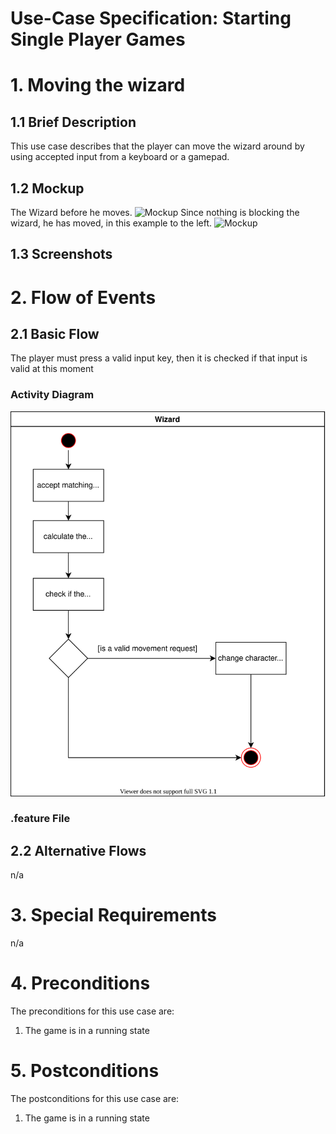 # Use-Case Specification: Starting Single Player Games

# 1. Moving the wizard

## 1.1 Brief Description
This use case describes that the player can move the wizard around by using accepted input from a keyboard or a gamepad.

## 1.2 Mockup
The Wizard before he moves.
![Mockup](../mockups/WizardBeforeMove.png.png)
Since nothing is blocking the wizard, he has moved, in this example to the left.
![Mockup](../mockups/WizardAfterMove.png.png)
## 1.3 Screenshots

# 2. Flow of Events

## 2.1 Basic Flow
The player must press a valid input key, then it is checked if that input is valid at this moment

### Activity Diagram
![Activity Diagram](../activity_diagrams/move_wizard.svg)

### .feature File

## 2.2 Alternative Flows
n/a

# 3. Special Requirements
n/a

# 4. Preconditions
The preconditions for this use case are:
1. The game is in a running state

# 5. Postconditions
The postconditions for this use case are:
1. The game is in a running state
